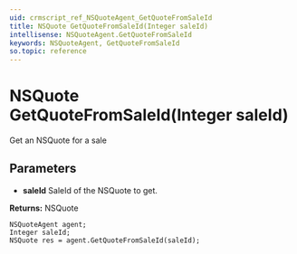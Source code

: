 ```yaml
---
uid: crmscript_ref_NSQuoteAgent_GetQuoteFromSaleId
title: NSQuote GetQuoteFromSaleId(Integer saleId)
intellisense: NSQuoteAgent.GetQuoteFromSaleId
keywords: NSQuoteAgent, GetQuoteFromSaleId
so.topic: reference
---
```


# NSQuote GetQuoteFromSaleId(Integer saleId)

Get an NSQuote for a sale

## Parameters

* **saleId** SaleId of the NSQuote to get.

**Returns:** NSQuote

```crmscript
NSQuoteAgent agent;
Integer saleId;
NSQuote res = agent.GetQuoteFromSaleId(saleId);
```

